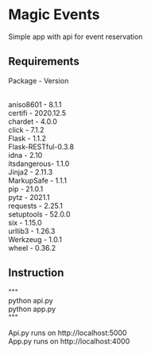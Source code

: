 # Magic Events

Simple app with api for event reservation

## Requirements

Package    -   Version<br /><br />

aniso8601  -   8.1.1<br />
certifi    -   2020.12.5<br />
chardet    -   4.0.0<br />
click      -   7.1.2<br />
Flask      -   1.1.2<br />
Flask-RESTful-0.3.8<br />
idna       -   2.10<br />
itsdangerous-  1.1.0<br />
Jinja2      -  2.11.3<br />
MarkupSafe  -  1.1.1<br />
pip        -   21.0.1<br />
pytz       -   2021.1<br />
requests    -  2.25.1<br />
setuptools  -  52.0.0<br />
six         -  1.15.0<br />
urllib3    -   1.26.3<br />
Werkzeug   -   1.0.1<br />
wheel      -   0.36.2<br />

## Instruction

"""</br>
python api.py<br />
python app.py<br />
"""

Api.py runs on http://localhost:5000<br />
App.py runs on http://localhost:4000<br />
